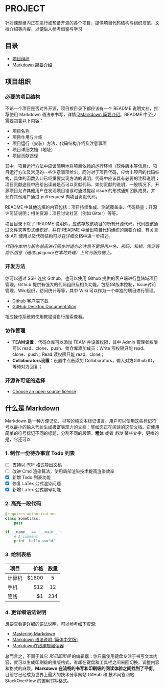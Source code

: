 # PROJECT

针对课题组内正在进行或预备开源的各个项目，提供项目代码结构与组织规范、文档介绍等内容，以便后人参考借鉴与学习

## 目录

- [项目组织](#项目组织)
- [Markdown 简要介绍](#什么是-markdown)

## 项目组织

### 必要的项目结构

不论一个项目是否对外开源，项目根目录下都应该有一个 README 说明文档，推荐使用 Markdown 语法来书写，详情见[Markdown 简要介绍](#什么是-markdown)。README 中至少需要包含以下内容：

* 项目名称
* 项目作用与介绍
* 项目运行（安装）方法，代码结构介绍及注意事项
* 项目详细文档（地址）
* 项目贡献途径

其中，项目运行方法中应该简明地将项目依赖的运行环境（软件版本等信息）、项目运行方法及常见的一些注意事项给出，同时对于项目代码，应给出项目的代码结构，具体的函数入口已经重要实现方法的说明，代码中应该具有必要的注释说明；项目贡献途径中应给出读者是否可以贡献代码，如何贡献的说明，一般情况下，开源项目允许其他用户在发现项目错误时通过提起 issue 的形式通知团队成员，并允许其他用户通过 pull request 向项目贡献代码。

README 中其他选填的内容包括：项目持续集成、测试覆盖率、代码质量；开源许可证说明；相关资源；项目讨论社区（例如 Gitter）等等。

项目目录下除了 README 说明外，应该存放该项目的所有开源代码。代码应该通过文件夹等形式组织好，并在 README 中给出项目代码组织的简要介绍，有关具体 API 使用以及代码结构可以在详细文档中进一步描述。

*代码在本地与服务器间进行同步时请务必注意不要将用户名、密码、私钥、凭证等隐私信息（通过.gitignore在本地处理）上传到服务器上。*

### 开发方法

你可以通过 SSH 连接 Github，也可以使用 Github 提供的客户端进行登陆域项目管理。Github 提供有强大的代码组织及相关功能，包括Git版本控制，Issue讨论管理，Wiki组织，访问统计等等，其中 Wiki 可以作为一个单独的项目进行管理。

* [Github 客户端下载](https://desktop.github.com/)
* [GitHub Desktop Documentation](https://help.github.com/desktop/)

相应操作系统的使用教程请自行搜索查看。

### 协作管理

* **TEAM设置**：代码仓库可以添加 TEAM 并设置权限，其中 Admin 管理者权限可以 read、clone、push、给仓库添加成员；Write 写权限只能 read、clone、push；Read 读权限只能 read、clone；
* **Collaborators设置**：设置中点击添加 Collaborators，输入对方Github ID，等待对方回复；

### 开源许可证的选择

* [Choose an open source license](https://choosealicense.com/)

## 什么是 Markdown

Markdown 是一种方便记忆、书写的纯文本标记语言，用户可以使用这些标记符号以最小的输入代价生成极富表现力的文档：譬如您正在阅读的这份文档。它使用简单的符号标记不同的标题，分割不同的段落，**粗体** 或者 *斜体* 某些文字，更棒的是，它还可以

### 1. 制作一份待办事宜 Todo 列表

- [ ] 支持以 PDF 格式导出文稿
- [ ] 改进 Cmd 渲染算法，使用局部渲染技术提高渲染效率
- [x] 新增 Todo 列表功能
- [x] 修复 LaTex 公式渲染问题
- [x] 新增 LaTex 公式编号功能

### 2. 高亮一段代码

```python
@requires_authorization
class SomeClass:
    pass

if __name__ == '__main__':
    # A comment
    print 'hello world'
```

### 3. 绘制表格

| 项目        | 价格   |  数量  |
| --------   | -----:  | :----:  |
| 计算机     | \$1600 |   5     |
| 手机        |   \$12   |   12   |
| 管线        |    \$1    |  234  |

### 4. 更详细语法说明

想要查看更详细的语法说明，可以参考如下资源:

- [Mastering Markdown](https://guides.github.com/features/mastering-markdown/)
- [Markdown 语法说明 (简体中文版)](http://wowubuntu.com/markdown/)
- [Markdown在线编辑阅读器](https://www.zybuluo.com/)

总而言之，不同于其它 *所见即所得* 的编辑器：你只需使用键盘专注于书写文本内容，就可以生成印刷级的排版格式，省却在键盘和工具栏之间来回切换，调整内容和格式的麻烦。**Markdown 在流畅的书写和印刷级的阅读体验之间找到了平衡。** 目前它已经成为世界上最大的技术分享网站 GitHub 和 技术问答网站 StackOverFlow 的御用书写格式。
